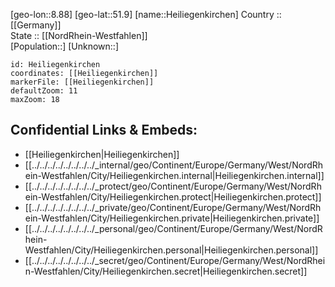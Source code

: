 ﻿---
location: [51.9,8.88] 
mapzoom: [7,12] 
mapmarker: city 
type: City
tags:
- geo/City


SpocWebEntityId: 30843
isDeleted: false
confidential: public

---
[geo-lon::8.88] 
[geo-lat::51.9] 
[name::Heiliegenkirchen] 
Country :: [[Germany]]  
State :: [[NordRhein-Westfahlen]]  
[Population::] 
[Unknown::] 


```leaflet
id: Heiliegenkirchen
coordinates: [[Heiliegenkirchen]] 
markerFile: [[Heiliegenkirchen]] 
defaultZoom: 11 
maxZoom: 18
```


## Confidential Links & Embeds: 
- [[Heiliegenkirchen|Heiliegenkirchen]]  
- [[../../../../../../../../_internal/geo/Continent/Europe/Germany/West/NordRhein-Westfahlen/City/Heiliegenkirchen.internal|Heiliegenkirchen.internal]] 
- [[../../../../../../../../_protect/geo/Continent/Europe/Germany/West/NordRhein-Westfahlen/City/Heiliegenkirchen.protect|Heiliegenkirchen.protect]] 
- [[../../../../../../../../_private/geo/Continent/Europe/Germany/West/NordRhein-Westfahlen/City/Heiliegenkirchen.private|Heiliegenkirchen.private]] 
- [[../../../../../../../../_personal/geo/Continent/Europe/Germany/West/NordRhein-Westfahlen/City/Heiliegenkirchen.personal|Heiliegenkirchen.personal]] 
- [[../../../../../../../../_secret/geo/Continent/Europe/Germany/West/NordRhein-Westfahlen/City/Heiliegenkirchen.secret|Heiliegenkirchen.secret]] 
